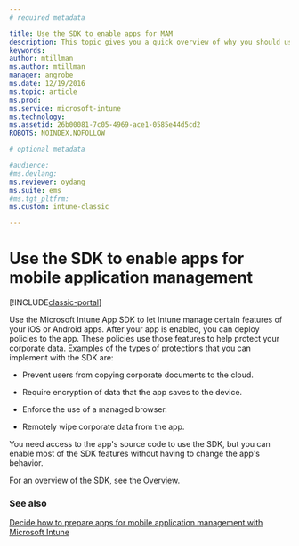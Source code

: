 ```yaml
---
# required metadata

title: Use the SDK to enable apps for MAM 
description: This topic gives you a quick overview of why you should use the Intune App SDK.
keywords:
author: mtillman
ms.author: mtillman
manager: angrobe
ms.date: 12/19/2016
ms.topic: article
ms.prod:
ms.service: microsoft-intune
ms.technology:
ms.assetid: 26b00081-7c05-4969-ace1-0585e44d5cd2ROBOTS: NOINDEX,NOFOLLOW

# optional metadata

#audience:
#ms.devlang:
ms.reviewer: oydang
ms.suite: ems
#ms.tgt_pltfrm:
ms.custom: intune-classic

---
```


# Use the SDK to enable apps for mobile application management

[!INCLUDE[classic-portal](../includes/classic-portal.md)]

Use the Microsoft Intune App SDK to let Intune manage certain features of your iOS or Android apps. After your app is enabled, you can deploy policies to the app. These policies use those features to help protect your corporate data. Examples of the types of protections that you can implement with the SDK are:

-   Prevent users from copying corporate documents to the cloud.

-   Require encryption of data that the app saves to the device.

-   Enforce the use of a managed browser.

-   Remotely wipe corporate data from the app.

You need access to the app's source code to use the SDK, but you can enable most of the SDK features without having to change the app's behavior.

For an overview of the SDK, see the [Overview](/intune/app-sdk-get-started).

### See also
[Decide how to prepare apps for mobile application management with Microsoft Intune](/intune/apps-prepare-mobile-application-management)
